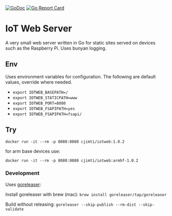 [![GoDoc](https://godoc.org/github.com/cjimti/iotweb?status.svg)](https://godoc.org/github.com/cjimti/iotweb)
[![Go Report Card](https://goreportcard.com/badge/github.com/cjimti/iotweb)](https://goreportcard.com/report/github.com/cjimti/iotweb)


# IoT Web Server

A very small web server written in Go for static sites served on devices
such as the Raspberry Pi. Uses bunyan logging.

## Env

Uses environment variables for configuration. The following
are default values, override where needed.

- `export IOTWEB_BASEPATH=/`
- `export IOTWEB_STATICPATH=www`
- `export IOTWEB_PORT=8080`
- `export IOTWEB_FSAPIPATH=yes`
- `export IOTWEB_FSAPIPATH=fsapi/`

## Try

`docker run -it --rm -p 8080:8080 cjimti/iotweb:1.0.2`

for arm base devices use:

`docker run -it --rm -p 8080:8080 cjimti/iotweb:armhf-1.0.2`


### Development

Uses [goreleaser](https://goreleaser.com):

Install goreleaser with brew (mac):
`brew install goreleaser/tap/goreleaser`

Build without releasing:
`goreleaser --skip-publish --rm-dist --skip-validate`